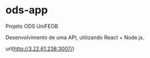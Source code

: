 # ods-app
Projeto ODS UniFEOB

Desenvolvimento de uma API, utilizando React + Node.js.

url(http://3.22.61.238:3007/)
